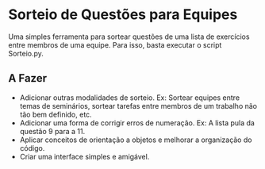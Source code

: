 # Sorteio de Questões para Equipes
Uma simples ferramenta para sortear questões de uma lista de exercícios entre membros de uma equipe. Para isso, basta executar o script Sorteio.py.

## A Fazer
- Adicionar outras modalidades de sorteio. Ex: Sortear equipes entre temas de seminários, sortear tarefas entre membros de um trabalho não tão bem definido, etc.
- Adicionar uma forma de corrigir erros de numeração. Ex: A lista pula da questão 9 para a 11.
- Aplicar conceitos de orientação a objetos e melhorar a organização do código.
- Criar uma interface simples e amigável.
